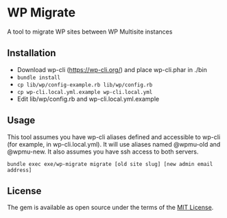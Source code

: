 # WP Migrate
A tool to migrate WP sites between WP Multisite instances

## Installation

 - Download wp-cli (https://wp-cli.org/) and place wp-cli.phar in ./bin
 - `bundle install`
 - `cp lib/wp/config-example.rb lib/wp/config.rb`
 - `cp wp-cli.local.yml.example wp-cli.local.yml`
 - Edit lib/wp/config.rb and wp-cli.local.yml.example

## Usage

This tool assumes you have wp-cli aliases defined and accessible to wp-cli (for example, in wp-cli.local.yml). It will use aliases named @wpmu-old and @wpmu-new.
It also assumes you have ssh access to both servers.

`bundle exec exe/wp-migrate migrate [old site slug] [new admin email address]`

## License

The gem is available as open source under the terms of the [MIT License](https://opensource.org/licenses/MIT).

